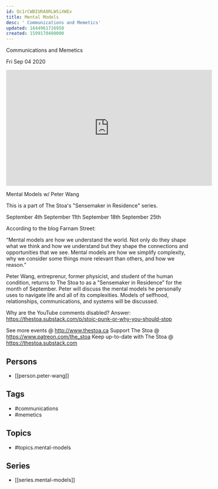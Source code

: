 ```yaml
---
id: Oc1rCWBIURA8RLWSiXWEx
title: Mental Models
desc: ' Communications and Memetics'
updated: 1644961726950
created: 1599170400000
---
```



 Communications and Memetics

Fri Sep 04 2020

<iframe width="560" height="315" src="https://www.youtube.com/embed/t9txUltLV5E" title="Mental Models: Communications and Memetics w/ Peter Wang. September 25th, 2020" frameborder="0" allow="accelerometer; autoplay; clipboard-write; encrypted-media; gyroscope; picture-in-picture" allowfullscreen ></iframe>

Mental Models w/ Peter Wang

This is a part of The Stoa's "Sensemaker in Residence" series. 

September 4th
September 11th
September 18th
September 25th

According to the blog Farnam Street:

“Mental models are how we understand the world. Not only do they shape what we think and how we understand but they shape the connections and opportunities that we see. Mental models are how we simplify complexity, why we consider some things more relevant than others, and how we reason.”

Peter Wang, entreprenur, former physicist, and student of the human condition, returns to The Stoa to as a "Sensemaker in Residence” for the month of September. Peter will discuss the mental models he personally uses to navigate life and all of its complexities. Models of selfhood, relationships, communications, and systems will be discussed.

Why are the YouTube comments disabled? Answer: https://thestoa.substack.com/p/stoic-punk-or-why-you-should-stop

See more events @ http://www.thestoa.ca
Support The Stoa @ https://www.patreon.com/the_stoa
Keep up-to-date with The Stoa @ https://thestoa.substack.com

## Persons

- [[person.peter-wang]]

## Tags

- #communications
- #memetics

## Topics

- #topics.mental-models

## Series

- [[series.mental-models]]


